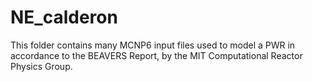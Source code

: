# NE_calderon
This folder contains many MCNP6 input files used to model a PWR in accordance to the BEAVERS Report, by the MIT Computational Reactor Physics Group.
